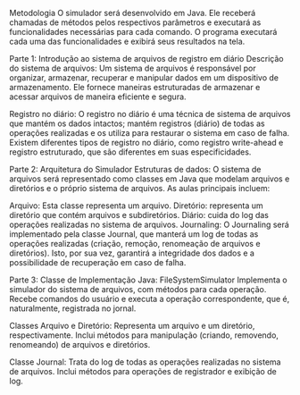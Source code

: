 Metodologia
O simulador será desenvolvido em Java. Ele receberá chamadas de métodos pelos respectivos parâmetros e executará as funcionalidades necessárias para cada comando. O programa executará cada uma das funcionalidades e exibirá seus resultados na tela.

Parte 1: Introdução ao sistema de arquivos de registro em diário
Descrição do sistema de arquivos: Um sistema de arquivos é responsável por organizar, armazenar, recuperar e manipular dados em um dispositivo de armazenamento. Ele fornece maneiras estruturadas de armazenar e acessar arquivos de maneira eficiente e segura.

Registro no diário: O registro no diário é uma técnica de sistema de arquivos que mantém os dados intactos; mantém registros (diário) de todas as operações realizadas e os utiliza para restaurar o sistema em caso de falha. Existem diferentes tipos de registro no diário, como registro write-ahead e registro estruturado, que são diferentes em suas especificidades.

Parte 2: Arquitetura do Simulador
Estruturas de dados: O sistema de arquivos será representado como classes em Java que modelam arquivos e diretórios e o próprio sistema de arquivos. As aulas principais incluem:

Arquivo: Esta classe representa um arquivo.
Diretório: representa um diretório que contém arquivos e subdiretórios.
Diário: cuida do log das operações realizadas no sistema de arquivos.
Journaling: O Journaling será implementado pela classe Journal, que manterá um log de todas as operações realizadas (criação, remoção, renomeação de arquivos e diretórios). Isto, por sua vez, garantirá a integridade dos dados e a possibilidade de recuperação em caso de falha.

Parte 3: Classe de Implementação Java: FileSystemSimulator Implementa o simulador do sistema de arquivos, com métodos para cada operação. Recebe comandos do usuário e executa a operação correspondente, que é, naturalmente, registrada no jornal.

Classes Arquivo e Diretório: Representa um arquivo e um diretório, respectivamente. Inclui métodos para manipulação (criando, removendo, renomeando) de arquivos e diretórios.

Classe Journal: Trata do log de todas as operações realizadas no sistema de arquivos. Inclui métodos para operações de registrador e exibição de log.
